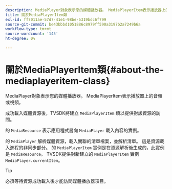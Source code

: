 ```yaml
---
description: MediaPlayer對象表示您的媒體播放器。 MediaPlayerItem表示播放器上的音頻或視頻。
title: 關於MediaPlayerItem類
exl-id: ff7011ae-57d7-41e1-98be-5319bdc6f799
source-git-commit: be43bbbd1051886c8979ff590a3197b2a7249b6a
workflow-type: tm+mt
source-wordcount: '145'
ht-degree: 0%

---
```


# 關於MediaPlayerItem類{#about-the-mediaplayeritem-class}

MediaPlayer對象表示您的媒體播放器。 MediaPlayerItem表示播放器上的音頻或視頻。

<!--<a id="section_01BC89E5C5A94D0A95EF9D29FBCE758A"></a>-->

成功載入媒體資源後，TVSDK將建立 `MediaPlayerItem` 類以提供對該資源的訪問。

的 `MediaResource` 表示應用程式層向 `MediaPlayer` 載入內容的實例。

的 `MediaPlayer` 解析媒體資源，載入關聯的清單檔案，並解析清單。 這是資源載入進程的非同步部分。 的 `MediaPlayerItem` 實例是在資源解析後生成的，此實例是 `MediaResource`。 TVSDK提供對新建立的 `MediaPlayerItem` 實例 `MediaPlayer.currentItem`。

>[!TIP]
>
>必須等待資源成功載入後才能訪問媒體播放器項目。
